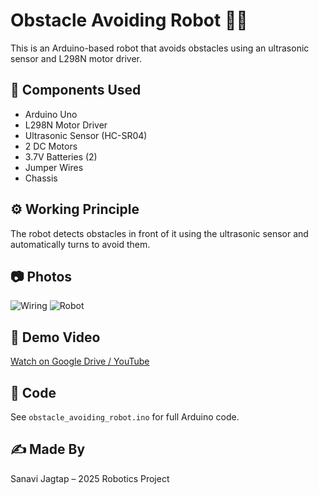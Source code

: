 # Obstacle Avoiding Robot 🚗🔧

This is an Arduino-based robot that avoids obstacles using an ultrasonic sensor and L298N motor driver.

## 🔧 Components Used
- Arduino Uno
- L298N Motor Driver
- Ultrasonic Sensor (HC-SR04)
- 2 DC Motors
- 3.7V Batteries (2)
- Jumper Wires
- Chassis

## ⚙️ Working Principle
The robot detects obstacles in front of it using the ultrasonic sensor and automatically turns to avoid them.

## 📷 Photos
![Wiring](images/wiring.jpg)
![Robot](images/robot.jpg)

## 📼 Demo Video
[Watch on Google Drive / YouTube](your_video_link_here)

## 🧠 Code
See `obstacle_avoiding_robot.ino` for full Arduino code.

## ✍️ Made By
Sanavi Jagtap – 2025 Robotics Project
